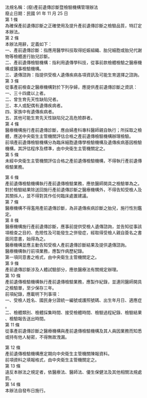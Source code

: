 法規名稱：(廢)產前遺傳診斷暨檢驗機構管理辦法  
廢止日期：民國 91 年 11 月 25 日  
第 1 條  
為確保產前遺傳診斷之正確使用及提升產前遺傳診斷之檢驗品質，特訂定  
本辦法。  
第 2 條  
本辦法用辭，定義如下：  
一、產前遺傳診斷：指應用醫學科技取得妊娠組織、胎兒細胞或胎兒代謝  
物等檢體進行胎兒診斷。  
二、產前遺傳檢驗機構：指利用遺傳學科技，從事前款檢體檢驗之醫療機  
構或醫事檢驗機構。  
三、遺傳諮詢：指提供受檢人遺傳疾病各項資訊及可能生育選擇之諮詢。  
第 3 條  
從事產前檢查之醫療機構對於下列孕婦，應提供產前遺傳診斷之資訊：  
一、三十四歲以上者。  
二、曾生育先天性缺陷兒者。  
三、本人或配偶有遺傳疾病者。  
四、家族中有遺傳疾病者。  
五、其他可能生育先天性缺陷兒之高危險群者。  
第 4 條  
醫療機構施行產前遺傳診斷，應由婦產科專科醫師親自執行；所採取之檢  
體，應送中央衛生主管機關評估合格之產前遺傳檢驗機構辦理檢驗。  
前項產前遺傳檢驗機構分為臨床細胞遺傳學檢驗機構及遺傳疾病基因檢驗  
機構，其評估程序及標準，由中央衛生主管機關定之。  
第 5 條  
未經中央衛生主管機關評估合格之產前遺傳檢驗機構，不得執行產前遺傳  
檢驗業務。  


第 6 條  
產前遺傳檢驗機構執行產前遺傳檢驗業務，應依醫師開具之檢驗單為之。  
對於檢驗結果除送回施行產前遺傳診斷之醫療機構外，不得告知受檢人及  
其關係人，並不得對其作任何臨床處置建議。  
第 7 條  
醫療機構不得濫用產前遺傳診斷，為非遺傳疾病診斷之胎兒，施行性別鑑  
定。  
第 8 條  
醫療機構施行產前遺傳診斷，應事前提供受檢人遺傳諮詢，並告知從事該  
項檢查之目的、危險性及可能發生之併發症，經取得受檢人親自簽名之書  
面同意書，始得為之。  
醫療機構並應主動告知受檢人產前遺傳診斷結果及提供遺傳諮詢。  
醫療機構執行前項業務，應製作病歷紀錄。  
第一項同意書之格式，由中央衛生主管機關定之。  
第 9 條  
產前遺傳診斷涉及人體試驗部分，應依醫療法有關規定辦理。  
第 10 條  
產前遺傳檢驗機構執行產前遺傳檢驗業務，應製作紀錄，並連同醫師開具  
之檢驗單，至少保存三年。  
前項紀錄，應載明下列事項：  
一、受檢人姓名、國民身分證統一編號或護照號碼、出生年月日、適應症  
。  
二、檢體類別、檢體採集時間、接受檢體時間、檢驗過程紀錄、檢驗結果  
、檢驗報告送出時間。  
第 11 條  
從事產前遺傳診斷之醫療機構與產前遺傳檢驗機構及其人員因業務而知悉  
或持有他人秘密，不得無故洩漏。  


第 12 條  
產前遺傳檢驗機構應定期向中央衛生主管機關陳報資料。  
前項資料之填報格式，由中央衛生主管機關定之。  
第 13 條  
違反本辦法之規定者，依醫療法、醫師法、優生保健法及其他相關法規處  
罰。  
第 14 條  
本辦法自發布日施行。  


